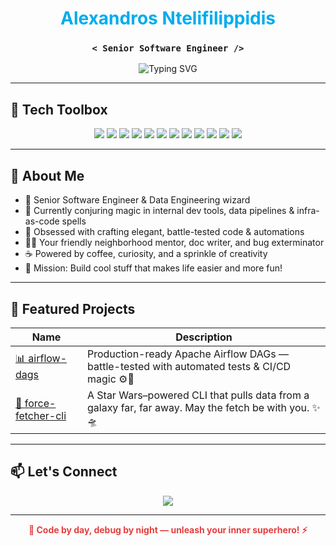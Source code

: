 <h1 align="center"><span style="color:#00aced">Alexandros Ntelifilippidis</span></h1>

<h3 align="center">
  <code>&lt; Senior Software Engineer /&gt;</code>
</h3>

<p align="center">
  <img src="https://readme-typing-svg.herokuapp.com?font=Fira+Code&size=22&pause=1000&center=true&vCenter=true&multiline=true&width=650&lines=I+build+cool+stuff+%F0%9F%9A%80;" alt="Typing SVG" />
</p>

---

## 🔧 Tech Toolbox

<p align="center">
  <!-- Language -->
  <img src="https://img.shields.io/badge/Python-3776AB?style=for-the-badge&logo=python&logoColor=white"/>
  
  <!-- Data -->
  <img src="https://img.shields.io/badge/Apache%20Spark-E25A1C?style=for-the-badge&logo=apachespark&logoColor=white"/>
  <img src="https://img.shields.io/badge/Databricks-FF3621?style=for-the-badge&logo=databricks&logoColor=white"/>
  <img src="https://img.shields.io/badge/Airflow-017CEE?style=for-the-badge&logo=apacheairflow&logoColor=white"/>

  <!-- DevOps -->
  <img src="https://img.shields.io/badge/GitHub-181717?style=for-the-badge&logo=github&logoColor=white"/>
  <img src="https://img.shields.io/badge/GitLab-FC6D26?style=for-the-badge&logo=gitlab&logoColor=white"/>
  <img src="https://img.shields.io/badge/Terraform-7B42BC?style=for-the-badge&logo=terraform&logoColor=white"/>
  <img src="https://img.shields.io/badge/Docker-2496ED?style=for-the-badge&logo=docker&logoColor=white"/>
  
  <!-- Cloud -->
  <img src="https://img.shields.io/badge/AWS-232F3E?style=for-the-badge&logo=amazonaws&logoColor=white"/>
  <img src="https://img.shields.io/badge/Azure-0078D4?style=for-the-badge&logo=microsoftazure&logoColor=white"/>
  
  <!-- Frameworks -->
  <img src="https://img.shields.io/badge/Flask-000000?style=for-the-badge&logo=flask&logoColor=white"/>
  <img src="https://img.shields.io/badge/FastAPI-009688?style=for-the-badge&logo=fastapi&logoColor=white"/>
  
  
</p>

---

## 🚀 About Me

- 🧠 Senior Software Engineer & Data Engineering wizard  
- 🔭 Currently conjuring magic in internal dev tools, data pipelines & infra-as-code spells  
- 🧰 Obsessed with crafting elegant, battle-tested code & automations  
- 🧙‍♂️ Your friendly neighborhood mentor, doc writer, and bug exterminator  
- ☕ Powered by coffee, curiosity, and a sprinkle of creativity  
- 🎯 Mission: Build cool stuff that makes life easier and more fun!

---

## 📂 Featured Projects

| Name | Description |
|------|-------------|
| [📊 airflow-dags](https://github.com/alexntelifilippidis/airflow) | Production-ready Apache Airflow DAGs — battle-tested with automated tests & CI/CD magic ⚙️🚀 |
| [🌌 force-fetcher-cli](https://github.com/alexntelifilippidis/force-fetcher-cli) | A Star Wars–powered CLI that pulls data from a galaxy far, far away. May the fetch be with you. ✨🛸 |

---

## 📫 Let's Connect

<p align="center">
  <a href="[https://linkedin.com/in/yourprofile](https://www.linkedin.com/in/alexandros-ntelifilippidis-98356219a/)"><img src="https://img.shields.io/badge/LinkedIn-%230077B5.svg?&style=for-the-badge&logo=linkedin&logoColor=white" /></a>
</p>

---

<p align="center">
  <strong>
    <span style="color:#E53E3E; animation: blinker 1s linear infinite;">
      🦇 Code by day, debug by night — unleash your inner superhero! ⚡
    </span>
  </strong>
</p>

